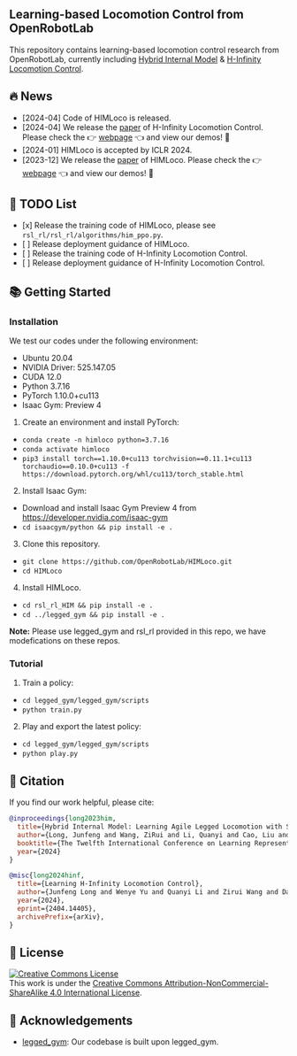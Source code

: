 ## Learning-based Locomotion Control from OpenRobotLab
This repository contains learning-based locomotion control research from OpenRobotLab, currently including [Hybrid Internal Model](/projects/himloco/README.md) & [H-Infinity Locomotion Control](/projects/h_infinity/README.md).
## 🔥 News
- [2024-04] Code of HIMLoco is released.
- [2024-04] We release the [paper](https://arxiv.org/abs/2404.14405) of H-Infinity Locomotion Control. Please check the :point_right: [webpage](https://junfeng-long.github.io/HINF/) :point_left: and view our demos! :sparkler:
- [2024-01] HIMLoco is accepted by ICLR 2024.
- [2023-12] We release the [paper](https://arxiv.org/abs/2312.11460) of HIMLoco. Please check the :point_right: [webpage](https://junfeng-long.github.io/HIMLoco/) :point_left: and view our demos! :sparkler:

## 📝 TODO List
- \[x\] Release the training code of HIMLoco, please see `rsl_rl/rsl_rl/algorithms/him_ppo.py`.
- \[ \] Release deployment guidance of HIMLoco.
- \[ \] Release the training code of H-Infinity Locomotion Control.
- \[ \] Release deployment guidance of H-Infinity Locomotion Control.

## 📚 Getting Started

### Installation

We test our codes under the following environment:

- Ubuntu 20.04
- NVIDIA Driver: 525.147.05
- CUDA 12.0
- Python 3.7.16
- PyTorch 1.10.0+cu113
- Isaac Gym: Preview 4

1. Create an environment and install PyTorch:

  - `conda create -n himloco python=3.7.16`
  - `conda activate himloco`
  - `pip3 install torch==1.10.0+cu113 torchvision==0.11.1+cu113 torchaudio==0.10.0+cu113 -f https://download.pytorch.org/whl/cu113/torch_stable.html`

2. Install Isaac Gym:
  - Download and install Isaac Gym Preview 4 from https://developer.nvidia.com/isaac-gym
  - `cd isaacgym/python && pip install -e .`

3. Clone this repository.

  - `git clone https://github.com/OpenRobotLab/HIMLoco.git`
  - `cd HIMLoco`


4. Install HIMLoco.
  - `cd rsl_rl_HIM && pip install -e .`
  - `cd ../legged_gym && pip install -e .`

**Note:** Please use legged_gym and rsl_rl provided in this repo, we have modefications on these repos.

### Tutorial

1. Train a policy:

  - `cd legged_gym/legged_gym/scripts`
  - `python train.py`

2. Play and export the latest policy:
  - `cd legged_gym/legged_gym/scripts`
  - `python play.py`


## 🔗 Citation

If you find our work helpful, please cite:

```bibtex
@inproceedings{long2023him,
  title={Hybrid Internal Model: Learning Agile Legged Locomotion with Simulated Robot Response},
  author={Long, Junfeng and Wang, ZiRui and Li, Quanyi and Cao, Liu and Gao, Jiawei and Pang, Jiangmiao},
  booktitle={The Twelfth International Conference on Learning Representations},
  year={2024}
}

@misc{long2024hinf,
  title={Learning H-Infinity Locomotion Control}, 
  author={Junfeng Long and Wenye Yu and Quanyi Li and Zirui Wang and Dahua Lin and Jiangmiao Pang},
  year={2024},
  eprint={2404.14405},
  archivePrefix={arXiv},
}
```

## 📄 License
<a rel="license" href="http://creativecommons.org/licenses/by-nc-sa/4.0/"><img alt="Creative Commons License" style="border-width:0" src="https://i.creativecommons.org/l/by-nc-sa/4.0/80x15.png" /></a>
<br />
This work is under the <a rel="license" href="http://creativecommons.org/licenses/by-nc-sa/4.0/">Creative Commons Attribution-NonCommercial-ShareAlike 4.0 International License</a>.

## 👏 Acknowledgements
- [legged_gym](https://github.com/leggedrobotics/legged_gym): Our codebase is built upon legged_gym.
